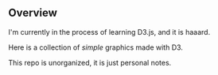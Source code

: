 
Overview
-----
I'm currently in the process of learning D3.js, and it is haaard.

Here is a collection of *simple* graphics made with D3. 

This repo is unorganized, it is just personal notes.




